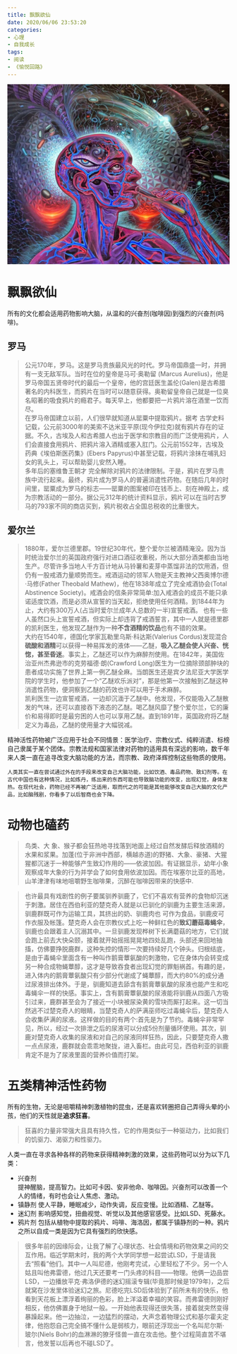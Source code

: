 ```yaml
---
title: 飘飘欲仙
date: 2020/06/06 23:53:20
categories:
- 心理
- 自我成长
tags:
- 阅读
- 《愉悦回路》
---
```


![image](/assets/images/26.jpeg)
# 飘飘欲仙
所有的文化都会适用药物影响大脑，从温和的兴奋剂(咖啡因)到强烈的兴奋剂(吗啡)。

## 罗马
> 公元170年，罗马。这是罗马贵族最风光的时代。罗马帝国鼎盛一时，并拥有一支无敌军队。当时在位的皇帝是马可·奥勒留 (Marcus Aurelius)，他是罗马帝国五贤帝时代的最后一个皇帝，他的宫廷医生盖伦(Galen)是古希腊著名的内科医生，而鸦片在当时可以随意获得。奥勒留皇帝自己就是一位臭名昭著的吸食鸦片的瘾君子。每天早上，他都要把一片鸦片溶在酒里一饮而尽。  
在罗马帝国建立以前，人们很早就知道从罂粟中提取鸦片。据考 古学史料记载，公元前3000年的美索不达米亚平原(现今伊拉克)就有鸦片存在的证据。不久，古埃及人和古希腊人也出于医学和宗教目的而广泛使用鸦片，人们会直接食用鸦片、把鸦片溶入酒精或塞入肛门。公元前1552年，古埃及药典《埃伯斯医药集》(Ebers Papyrus)中甚至记载，将鸦片涂抹在哺乳妇女的乳头上，可以帮助婴儿安然入睡。  
多年后的塞维鲁王朝才 完全解除对鸦片的法律限制。于是，鸦片在罗马贵族中流行起来。最终，鸦片成为罗马人的普遍消遣性药物。在随后几年的时间里，罂粟成为罗马的标志——罂粟的图案被印在钱币上、刻在神殿上，成为宗教活动的一部分。据公元312年的统计资料显示，鸦片可以在当时古罗马的793家不同的商店买到，鸦片税收占全国总税收的比重很大。

## 爱尔兰
> 1880年，爱尔兰德里郡。19世纪30年代，整个爱尔兰被酒精淹没。因为当时统治爱尔兰的英国政府强行对进口酒征收重税，所以大部分酒类都由当地生产。尽管许多当地人千方百计地从马铃薯和麦芽中蒸馏非法的饮用酒，但仍有一股戒酒力量顺势而生。戒酒运动的领军人物是天主教神父西奥博尔德·马修(Father Theobald Mathew)，他在1838年成立了完全戒酒协会(Total Abstinence Society)。戒酒会的信条非常简单:加入戒酒会的成员不能只承诺适度饮酒，而是必须从宣誓的当天起，拒绝使用任何酒精。到1844年为止，大约有300万人(占当时爱尔兰成年人总数的一半)宣誓戒酒。
也有一些人虽然口头上宣誓戒酒，但实际上却违背了戒酒誓言，其中一人就是德里郡的凯利医生，他发现乙醚作为一种**不含酒精的饮品**也有不错的效果。  
大约在1540年，德国化学家瓦勒里乌斯·科达斯(Valerius Cordus)发现混合**硫酸和酒精**可以获得一种易挥发的液体——乙醚，**吸入乙醚会使人兴奋、恍惚，甚至昏迷**。事实上，乙醚还可以作为麻醉剂使用。在1842年，美国佐治亚州杰弗逊市的克劳福德·朗(Crawford Long)医生为一位摘除颈部肿块的患者成功实施了世界上第一例乙醚全麻。当朗医生还是宾夕法尼亚大学医学院的学生时，他参加了一个“乙醚欢乐派对”，那是他第一次接触到乙醚这种消遣性药物，便洞察到乙醚的药效也许可以用于手术麻醉。  
凯利医生一边宣誓戒酒，一边却沉湎于乙醚中。他发现，不仅能吸入乙醚散发的气味，还可以直接吞下液态的乙醚。喝乙醚风靡了整个爱尔兰，它的廉价和易得即时是最穷困的人也可以享用乙醚。直到1891年，英国政府将乙醚定义为毒品，乙醚的使用量才大幅锐减。

精神活性药物被广泛应用于社会不同情景：医学治疗、宗教仪式、纯粹消遣、标榜自己隶属于某个团体。宗教法规和国家法律对药物的适用具有深远的影响，数千年来人类一直在追寻改变大脑功能的方法，而宗教、政府泽辉控制这些物质的使用。

`人类其实一直在尝试通过外在的手段来改变自己大脑功能，比如饮酒、毒品药物、致幻剂等。在古代中国也有这种情况，比如炼丹，练出来的东西可能也导致脑功能的改变，出现幻觉，身体发热。在现代社会，药物已经不再被广泛适用，取而代之的可能是其他能够改变自己大脑的文化产品，比如脑残剧，你看多了以后智商也会下降。`

# 动物也磕药
> 鸟类、大 象、猴子都会狂热地寻找落到地面上经过自然发酵后释放酒精的水果和浆果。加蓬(位于非洲中西部，横越赤道)的野猪、大象、豪猪、大猩猩都沉迷于一种能够产生致幻作用的——依波加因。有证据显示，幼年小象观察成年大象的行为并学会了如何食用依波加因。而在埃塞尔比亚的高地，山羊津津有味地咀嚼野生咖啡果，沉醉在咖啡因带来的快感中.

> 也许最具有戏剧性的例子要属驯养驯鹿了，它们不喜欢有营养的食物却沉迷于刺激。居住在西伯利亚的楚克奇人就是以已驯化的驯鹿为主要生活来源，驯鹿群既可作为运输工具，其挤出的奶、驯鹿肉也 可作为食品，驯鹿皮可作衣服及帐篷。楚克奇人会在宗教仪式上吃一种鲜红色的**致幻蘑菇毒蝇伞**，驯鹿也会跟着主人沉溺其中。一旦驯鹿发现桦树下长满蘑菇的地方，它们就会跑上前去大快朵颐，接着就开始摇摇晃晃地四处乱跑，头部还来回地抽搐，仿佛要挣脱鹿群，这种失控的情形一次要持续好几个钟头。归根结底，是由于毒蝇伞里面含有一种叫作鹅膏蕈氨酸的刺激物，它在身体内会转变成另一种合成物蝇蕈醇，这才是导致吞食者出现幻觉的罪魁祸首。有趣的是，进入体内的鹅膏蕈氨酸只有少部分代谢成了蝇蕈醇，而大约80%的成分通过尿液排出体外。于是，驯鹿知道去舔含有鹅膏蕈氨酸的尿液也能产生和吃毒蝇伞一样的快感。事实上，含有鹅膏蕈氨酸的尿液能将驯鹿从四面八方吸引过来，鹿群甚至会为了接近一小块被尿染黄的雪块而厮打起来。这一切当然逃不过楚克奇人的眼睛，当楚克奇人的萨满巫师吃过毒蝇伞后，楚克奇人会收集萨满的尿液。这样做的目的有两个:首先是为了节约。毒蝇伞非常罕见，所以，经过一次排泄之后的尿液可以分成5份剂量循环使用。其次，驯鹿对楚克奇人收集的尿液和对自己的尿液同样狂热，因此，只要楚克奇人撒一点点尿液，鹿群就会乖乖地聚拢，进入畜栏。由此可见，西伯利亚的驯鹿肯定不是为了尿液里面的营养价值而打架。

# 五类精神活性药物
所有的生物，无论是咀嚼精神刺激植物的昆虫，还是喜欢转圈把自己弄得头晕的小孩，他们的天性就是**追求狂喜**。

> 狂喜的力量非常强大且具有持久性，它的作用类似于一种驱动力，比如我们的饥驱力、渴驱力和性驱力。

人类一直在寻求各种各样的药物来获得精神刺激的效果，这些药物可以分为以下几类：
* 兴奋剂  
  提神醒脑，提高智力。比如可卡因、安非他命、咖啡因。兴奋剂可以改善一个人的情绪，有时也会让人焦虑、激动。
* 镇静剂
  使人平静，睡眠减少，动作失调，反应变慢。比如酒精、乙醚等。
* 迷幻剂
  影响感知觉，扭曲视觉、听觉以及其他感官感受。比如LSD、死藤水。
* 鸦片剂
  包括从植物中提取的鸦片、吗啡、海洛因，都属于镇静剂的一种。鸦片之所以自成一类是因为它具有强烈的欣快感。

> 很多年前的因缘际会，让我了解了心理状态、社会情境和药物效果之间的交互作用。临近学期末时，我的两个大学同学想一起尝试LSD，于是请我去“照看”他们。其中一人叫尼德，他刚考完试，心里轻松了不少。另一个人姑且叫他弗雷德，他过几天还要考一门头疼的科目——物理。他俩一边品尝LSD，一边播放平克·弗洛伊德的迷幻摇滚专辑(毕竟那时候是1979年)，之后就窝在沙发里体验迷幻之旅。尼德吃完LSD后体验到了前所未有的快乐，他看到天花板上漂浮着绚丽的色彩，脸上洋溢着幸福的笑容。而弗雷德则刚好相反，他仿佛置身于地狱一般。一开始他表现得还很失落，接着就突然变得暴躁起来。他一边抽泣，一边猛烈的摆动，大声念着物理公式和基尔霍夫定律，他抱怨自己完全搞不懂什么是弱核力，眼前还浮现出一个名叫尼尔斯·玻尔(Niels Bohr)的血淋淋的獠牙怪兽一直在攻击他。整个过程简直苦不堪言，他发誓以后再也不碰LSD了。
